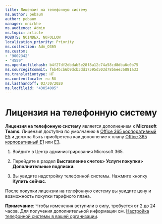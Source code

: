 ```yaml
---
title: Лицензия на телефонную систему
ms.author: pebaum
author: pebaum
manager: mnirkhe
ms.audience: Admin
ms.topic: article
ROBOTS: NOINDEX, NOFOLLOW
localization_priority: Priority
ms.collection: Adm_O365
ms.custom:
- "9002342"
- "4559"
ms.openlocfilehash: b4f27df2dbdab5e28f8a12c74a58cd8dba6c0b75
ms.sourcegitcommit: f6b4bcb6b9dcb3dd17595d503d78b6ee36881a33
ms.translationtype: HT
ms.contentlocale: ru-RU
ms.lasthandoff: 03/30/2020
ms.locfileid: "43054005"
---
```

# <a name="phone-system-license"></a>Лицензия на телефонную систему

**Лицензия на телефонную систему** является дополнением к **Microsoft Teams**. Лицензия доступна по умолчанию в [Office 365 корпоративный E5](https://www.microsoft.com/microsoft-365/business/office-365-enterprise-e5-business-software?rtc=1&activetab=pivot%3aoverviewtab) и должна быть приобретена как дополнение к плану [Office 365 корпоративный E1](https://products.office.com/business/office-365-enterprise-e1-business-software) или [E3](https://products.office.com/business/office-365-enterprise-e3-business-software).

1. Войдите в Центр администрирования Microsoft 365.

2. Перейдите в раздел **Выставление счетов> Услуги покупки> Дополнительные подписки**. 

3. Вы увидите надстройку телефонной системы. Нажмите кнопку **Купить сейчас**.

После покупки лицензии на телефонную систему вы увидите цену и возможность покупки тарифного плана.

**Примечание**: Чтобы изменения вступили в силу, требуется от 2 до 24 часов. Для получения дополнительной информации см. [Настройка телефонной системы в вашей организации](https://docs.microsoft.com/MicrosoftTeams/setting-up-your-phone-system). 

